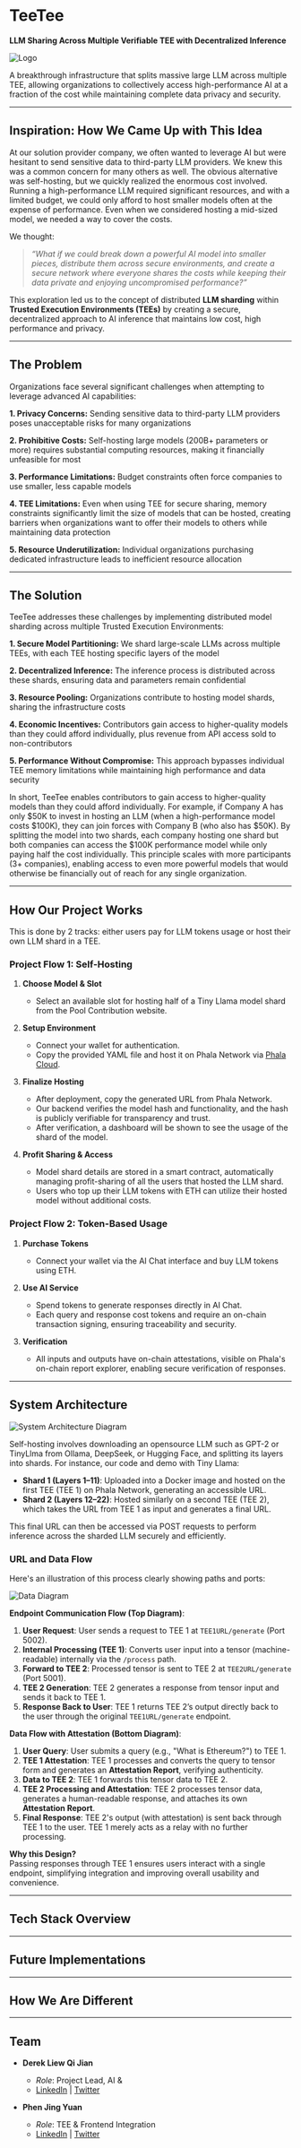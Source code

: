 # TeeTee
**LLM Sharing Across Multiple Verifiable TEE with Decentralized Inference**

![Logo](https://github.com/derek2403/TeeTee/blob/main/public/logo.png?raw=true)

A breakthrough infrastructure that splits massive large LLM across multiple TEE, allowing organizations to collectively access high-performance AI at a fraction of the cost while maintaining complete data privacy and security.

---

## Inspiration: How We Came Up with This Idea

At our solution provider company, we often wanted to leverage AI but were hesitant to send sensitive data to third-party LLM providers. We knew this was a common concern for many others as well. The obvious alternative was self-hosting, but we quickly realized the enormous cost involved.
Running a high-performance LLM required significant resources, and with a limited budget, we could only afford to host smaller models often at the expense of performance. Even when we considered hosting a mid-sized model, we needed a way to cover the costs.

We thought:

> *“What if we could break down a powerful AI model into smaller pieces, distribute them across secure environments, and create a secure network where everyone shares the costs while keeping their data private and enjoying uncompromised performance?”*

This exploration led us to the concept of distributed **LLM sharding** within **Trusted Execution Environments (TEEs)** by creating a secure, decentralized approach to AI inference that maintains low cost, high performance and privacy.

---

## The Problem

Organizations face several significant challenges when attempting to leverage advanced AI capabilities:

**1. Privacy Concerns:** Sending sensitive data to third-party LLM providers poses unacceptable risks for many organizations

**2. Prohibitive Costs:** Self-hosting large models (200B+ parameters or more) requires substantial computing resources, making it financially unfeasible for most

**3. Performance Limitations:** Budget constraints often force companies to use smaller, less capable models

**4. TEE Limitations:** Even when using TEE for secure sharing, memory constraints significantly limit the size of models that can be hosted, creating barriers when organizations want to offer their models to others while maintaining data protection

**5. Resource Underutilization:** Individual organizations purchasing dedicated infrastructure leads to inefficient resource allocation


---

## The Solution

TeeTee addresses these challenges by implementing distributed model sharding across multiple Trusted Execution Environments:

**1. Secure Model Partitioning:** We shard large-scale LLMs across multiple TEEs, with each TEE hosting specific layers of the model

**2. Decentralized Inference:** The inference process is distributed across these shards, ensuring data and parameters remain confidential

**3. Resource Pooling:** Organizations contribute to hosting model shards, sharing the infrastructure costs

**4. Economic Incentives:** Contributors gain access to higher-quality models than they could afford individually, plus revenue from API access sold to non-contributors

**5. Performance Without Compromise:** This approach bypasses individual TEE memory limitations while maintaining high performance and data security

In short, TeeTee enables contributors to gain access to higher-quality models than they could afford individually. For example, if Company A has only $50K to invest in hosting an LLM (when a high-performance model costs $100K), they can join forces with Company B (who also has $50K). By splitting the model into two shards, each company hosting one shard but both companies can access the $100K performance model while only paying half the cost individually. This principle scales with more participants (3+ companies), enabling access to even more powerful models that would otherwise be financially out of reach for any single organization.

---

## How Our Project Works
This is done by 2 tracks: either users pay for LLM tokens usage or host their own LLM shard in a TEE.


### Project Flow 1: Self-Hosting

1. **Choose Model & Slot**
   - Select an available slot for hosting half of a Tiny Llama model shard from the Pool Contribution website.

2. **Setup Environment**
   - Connect your wallet for authentication.
   - Copy the provided YAML file and host it on Phala Network via [Phala Cloud](https://cloud.phala.network/register?invite=PHALAWIKI).

3. **Finalize Hosting**
   - After deployment, copy the generated URL from Phala Network.
   - Our backend verifies the model hash and functionality, and the hash is publicly verifiable for transparency and trust.
   - After verification, a dashboard will be shown to see the usage of the shard of the model.

4. **Profit Sharing & Access**
   - Model shard details are stored in a smart contract, automatically managing profit-sharing of all the users that hosted the LLM shard.
   - Users who top up their LLM tokens with ETH can utilize their hosted model without additional costs.

### Project Flow 2: Token-Based Usage

1. **Purchase Tokens**
   - Connect your wallet via the AI Chat interface and buy LLM tokens using ETH.

2. **Use AI Service**
   - Spend tokens to generate responses directly in AI Chat.
   - Each query and response cost tokens and require an on-chain transaction signing, ensuring traceability and security.

3. **Verification**
   - All inputs and outputs have on-chain attestations, visible on Phala's on-chain report explorer, enabling secure verification of responses.

---


## System Architecture

![System Architecture Diagram](https://github.com/derek2403/TeeTee/blob/main/public/systemArchitecture.png?raw=true)

Self-hosting involves downloading an opensource LLM such as GPT-2 or TinyLlma from Ollama, DeepSeek, or Hugging Face, and splitting its layers into shards. For instance, our code and demo with Tiny Llama:

- **Shard 1 (Layers 1–11)**: Uploaded into a Docker image and hosted on the first TEE (TEE 1) on Phala Network, generating an accessible URL.
- **Shard 2 (Layers 12–22)**: Hosted similarly on a second TEE (TEE 2), which takes the URL from TEE 1 as input and generates a final URL.

This final URL can then be accessed via POST requests to perform inference across the sharded LLM securely and efficiently.

### URL and Data Flow

Here's an illustration of this process clearly showing paths and ports:

![Data Diagram](https://raw.githubusercontent.com/derek2403/TeeTee/refs/heads/main/public/HowItWorks.png)


**Endpoint Communication Flow (Top Diagram)**:

1. **User Request**: User sends a request to TEE 1 at `TEE1URL/generate` (Port 5002).
2. **Internal Processing (TEE 1)**: Converts user input into a tensor (machine-readable) internally via the `/process` path.
3. **Forward to TEE 2**: Processed tensor is sent to TEE 2 at `TEE2URL/generate` (Port 5001).
4. **TEE 2 Generation**: TEE 2 generates a response from tensor input and sends it back to TEE 1.
5. **Response Back to User**: TEE 1 returns TEE 2’s output directly back to the user through the original `TEE1URL/generate` endpoint.

**Data Flow with Attestation (Bottom Diagram)**:

1. **User Query**: User submits a query (e.g., \"What is Ethereum?\") to TEE 1.
2. **TEE 1 Attestation**: TEE 1 processes and converts the query to tensor form and generates an **Attestation Report**, verifying authenticity.
3. **Data to TEE 2**: TEE 1 forwards this tensor data to TEE 2.
4. **TEE 2 Processing and Attestation**: TEE 2 processes tensor data, generates a human-readable response, and attaches its own **Attestation Report**.
5. **Final Response**: TEE 2's output (with attestation) is sent back through TEE 1 to the user. TEE 1 merely acts as a relay with no further processing.

**Why this Design?**  
Passing responses through TEE 1 ensures users interact with a single endpoint, simplifying integration and improving overall usability and convenience.


---

## Tech Stack Overview



---

## Future Implementations


---

## How We Are Different


---

## Team

- **Derek Liew Qi Jian**  
  - *Role*: Project Lead, AI & 
  - [LinkedIn](https://www.linkedin.com/in/derek2403/) | [Twitter](https://x.com/derek2403)

- **Phen Jing Yuan**  
  - *Role*: TEE & Frontend Integration  
  - [LinkedIn](https://www.linkedin.com/in/jing-yuan-phen-b42266295/) | [Twitter](https://x.com/ilovedahmo)

